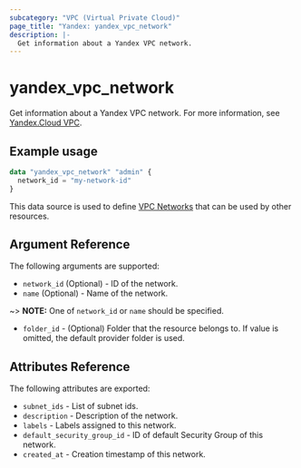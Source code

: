 ```yaml
---
subcategory: "VPC (Virtual Private Cloud)"
page_title: "Yandex: yandex_vpc_network"
description: |-
  Get information about a Yandex VPC network.
---
```



# yandex_vpc_network




Get information about a Yandex VPC network. For more information, see [Yandex.Cloud VPC](https://cloud.yandex.com/docs/vpc/concepts/index).

## Example usage

```terraform
data "yandex_vpc_network" "admin" {
  network_id = "my-network-id"
}
```

This data source is used to define [VPC Networks](https://cloud.yandex.com/docs/vpc/concepts/network) that can be used by other resources.

## Argument Reference

The following arguments are supported:

* `network_id` (Optional) - ID of the network.
* `name` (Optional) - Name of the network.

~> **NOTE:** One of `network_id` or `name` should be specified.

* `folder_id` - (Optional) Folder that the resource belongs to. If value is omitted, the default provider folder is used.

## Attributes Reference

The following attributes are exported:

* `subnet_ids` - List of subnet ids.
* `description` - Description of the network.
* `labels` - Labels assigned to this network.
* `default_security_group_id` - ID of default Security Group of this network.
* `created_at` - Creation timestamp of this network.
